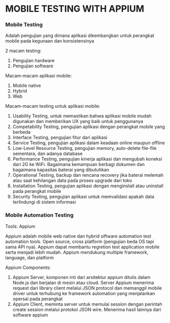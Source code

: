 # MOBILE TESTING WITH APPIUM
### Mobile Testing
Adalah pengujian yang dimana aplikasi dikembangkan untuk perangkat mobile 
pada kegunaan dan konsistensinya

2 macam testing:
1. Pengujian hardware
2. Pengujian software

Macam-macam aplikasi mobile:
1. Mobile native
2. Hybrid
3. Web

Macam-macam testing untuk aplikasi mobile:
1. Usability Testing, untuk memastikan bahwa aplikasi mobile mudah 
digunakan dan memberikan UX yang baik untuk penggunanya
2. Competability Testing, pengujian aplikasi dengan perangkat mobile yang 
berbeda
3. Interface Testing, pengujian fitur dari aplikasi
4. Service Testing, pengujian aplikasi dalam keadaan online maupun offline
5. Low-Level Resource Testing, pengujian memory, auto-delete file-file 
sementara, dan adanya database
6. Performance Testing, pengujian kinerja aplikasi dan mengubah koneksi 
dari 2G ke WiFi. Bagaimana kemampuan berbagi dokumen dan bagaimana 
kapasitas baterai yang dibutuhkan
7. Operational Testing, backup dan rencana recovery jika baterai melemah 
atau saat kehilangan data pada proses upgrade dari toko
8. Installation Testing, pengujian aplikasi dengan menginstall atau 
uninstall pada perangkat mobile
9. Security Testing, pengujian aplikasi untuk memvalidasi apakah data 
terlindungi di sistem informasi

### Mobile Automation Testing
Tools: Appium

Appium adalah mobile web native dan hybrid siftware automation test 
automation tools. Open source, cross platform (pengujian beda OS tapi 
sama API nya). Appium dapat membantu regretion test application mobile 
serta menjadi lebih mudah. Appium mendukung multiple framework, language, 
dan platform

Appium Components:
1. Appium Server, komponen inti dari arsitektur appium ditulis dalam 
Node.js dan berjalan di mesin atau cloud. Server Appium menerima request 
dari library client melalui JSON protocol dan memanggil mobile driver untuk 
terhubung ke framework automation yang menjalankan opersai pada perangkat
2. Appium Client, meminta server untuk memulai session dengan perintah 
create session melalui protokol JSON wire. Menerima hasil lainnya dari 
software appium

